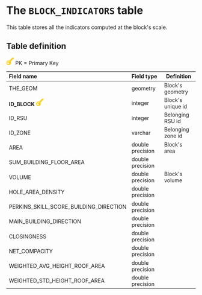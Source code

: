 # The `BLOCK_INDICATORS` table

This table stores all the indicators computed at the block's scale.



## Table definition

![](./images/pk.png) PK = Primary Key

| Field name   | Field type       | Definition         |
| :----------- | :--------------- | ------------------ |
| THE_GEOM       | geometry          | Block's geometry |
| **ID_BLOCK** ![](./images/pk.png) | integer | Block's unique id    |
| ID_RSU | integer | Belonging RSU id |
| ID_ZONE | varchar | Belonging zone id |
| AREA | double precision | Block's area |
| SUM_BUILDING_FLOOR_AREA | double precision |  |
| VOLUME | double precision | Block's volume |
| HOLE_AREA_DENSITY | double precision |  |
| PERKINS_SKILL_SCORE_BUILDING_DIRECTION | double precision |  |
| MAIN_BUILDING_DIRECTION | double precision |  |
| CLOSINGNESS | double precision |  |
| NET_COMPACITY | double precision |  |
| WEIGHTED_AVG_HEIGHT_ROOF_AREA | double precision |  |
| WEIGHTED_STD_HEIGHT_ROOF_AREA | double precision |  |





